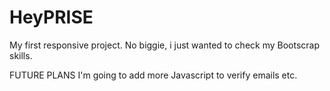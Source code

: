 # HeyPRISE
My first responsive project. No biggie, i just wanted to check my Bootscrap skills.

FUTURE PLANS
I'm going to add more Javascript to verify emails etc.
